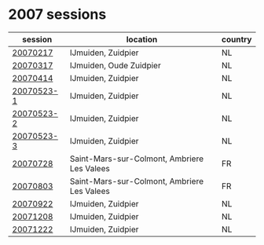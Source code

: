 # 2007 sessions

| session | location | country |
|---|---|---|
| [20070217]() | IJmuiden, Zuidpier | NL |
| [20070317]() | IJmuiden, Oude Zuidpier | NL |
| [20070414]() | IJmuiden, Zuidpier | NL |
| [20070523-1]() | IJmuiden, Zuidpier | NL |
| [20070523-2]() | IJmuiden, Zuidpier | NL |
| [20070523-3]() | IJmuiden, Zuidpier | NL |
| [20070728]() | Saint-Mars-sur-Colmont, Ambriere Les Valees | FR |
| [20070803]() | Saint-Mars-sur-Colmont, Ambriere Les Valees | FR |
| [20070922]() | IJmuiden, Zuidpier | NL |
| [20071208]() | IJmuiden, Zuidpier | NL |
| [20071222]() | IJmuiden, Zuidpier | NL |
